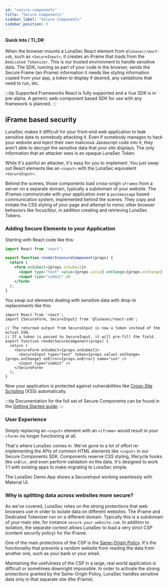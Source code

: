 ```yaml
---
id: "secure-components"
title: "Secure Components"
sidebar_label: "Secure Components"
sidebar_position: 3
---
```

<!--
  ~ Copyright by LunaSec (owned by Refinery Labs, Inc)
  ~
  ~ Licensed under the Creative Commons Attribution-ShareAlike 4.0 International
  ~ (the "License"); you may not use this file except in compliance with the
  ~ License. You may obtain a copy of the License at
  ~
  ~ https://creativecommons.org/licenses/by-sa/4.0/legalcode
  ~
  ~ See the License for the specific language governing permissions and
  ~ limitations under the License.
  ~
-->

#### Quick Into / TL;DR

When the browser mounts a LunaSec React element from `@lunasec/react-sdk`, such as `<SecureInput>`, it creates an iFrame that loads from the
`Dedicated Tokenizer`. This is our
trusted environment to handle sensitive data. The SDK, running as part of your code
in the browser, sends the Secure Frame (an iFrame) information it needs like styling information copied from your app, a token
to display if desired, any validations that need to run, etc.

:::tip Supported Frameworks
React is fully supported and a Vue SDK is in pre-alpha.  A generic web-component based SDK for use with any framework is planned.
:::
## iFrame based security
LunaSec makes it difficult for your front-end web application to leak sensitive data to somebody attacking it.
Even if somebody manages to hack your website and inject their own malicious Javascript code into it, they
aren't able to decrypt the sensitive data that your site displays. The only information that an attacker sees is an
opaque LunaSec Token.

While it's painful an attacker, it's easy for you to implement. You just swap out React elements like an `<input>`
with the LunaSec equivalent `<SecureInput>`.

Behind the scenes, those components load cross-origin `iFrames` from a server on a separate domain, typically a subdomain of your website.
The iFrames communicate 
with your application over a `postmessage` based communication system, implemented behind the scenes.  They copy and imitate 
the CSS styling of your page and
attempt to mimic other browser behaviors like focus/blur, in addition creating and retrieving LunaSec Tokens.

### Adding Secure Elements to your Application

Starting with React code like this:
```jsx title="normal-form.tsx"
import React from 'react';

export function renderInsecureComponent(props) {
  return (
    <form onSubmit={props.onSubmit}>
      <input type="text" value={props.value} onChange={props.onChange} name="ssn" />
      <input type="submit" />
    </form>
  );
}
```

You swap out elements dealing with sensitive data with drop-in replacements like this:
```tsx title="secure-form.tsx"
import React from 'react';
import {SecureForm, SecureInput} from '@lunasec/react-sdk';

// The returned output from SecureInput is now a token instead of the actual SSN.
// If a token is passed to SecureInput, it will pre-fill the field.
export function renderSecureComponent(props) {
  return (
    <SecureForm onSubmit={props.onSubmit}>
      <SecureInput type="text" token={props.value} onChange={props.onChange} onError={props.onError} name="ssn" />
      <input type="submit" />
    </SecureForm>
  );
}
````

Now your application is protected against vulnerabilities like
[Cross-Site Scripting](https://en.wikipedia.org/wiki/Cross-site_scripting) (XSS) automatically.

:::tip
Documentation for the full set of Secure Components can be found in the [Getting Started guide](/pages/getting-started/dedicated-tokenizer/frontend-setup/).
:::
### User Experience
 
Simply replacing an `<input>` element with an `<iframe>` would result in your `<form>`
no longer functioning at all.

That's where LunaSec comes in. We've gone to a lot of effort re-implementing the APIs of common HTML elements like
`<input>` in our Secure Components SDK. Components reserve CSS styling, lifecycle hooks like `onBlur`, and even perform validation on the data. 
It's designed to work 1:1 with existing apps to make migrating to LunaSec simple. 

The LunaSec Demo App shows a SecureInput working seamlessly with Material UI.  

### Why is splitting data across websites more secure?

As we've covered, LunaSec relies on the strong protections that web browsers use in order to isolate data on different websites.
The iFrame and Dedicated Tokenizer run on a different domain. Typically this is a subdomain of your main site, for instance `secure.your-website.com`.
In addition to isolation, the separate context allows LunaSec to load a very strict CSP (content security policy) for the iFrame.  

One of the main protections of the CSP is the
[Same-Origin Policy](https://developer.mozilla.org/en-US/docs/Web/Security/Same-origin_policy). It's the functionality 
that prevents a random website from reading the data from another one, such as your bank or your email.

Maintaining the usefulness of the CSP in a large, real world application is difficult or sometimes downright impossible. 
In order to activate the strong protections granted by the Same-Origin Policy, LunaSec handles sensitive data only in that separate site (the iFrame).